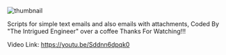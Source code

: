 
![thumbnail](https://user-images.githubusercontent.com/109388113/197361269-de973e76-a13c-4fcd-a49f-1e7dc593d651.png)


Scripts for simple text emails and also emails with attachments,
Coded By "The Intrigued Engineer" over a coffee
Thanks For Watching!!!

Video Link:
https://youtu.be/Sddnn6dpqk0

